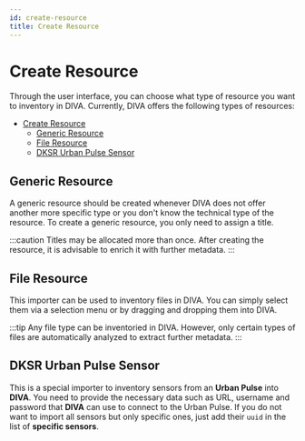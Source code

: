 ```yaml
---
id: create-resource
title: Create Resource
---
```


# Create Resource

Through the user interface, you can choose what type of resource you want to inventory in DIVA.
Currently, DIVA offers the following types of resources:

- [Create Resource](#create-resource)
  - [Generic Resource](#generic-resource)
  - [File Resource](#file-resource)
  - [DKSR Urban Pulse Sensor](#dksr-urban-pulse-sensor)

<!-- <div class="flex justify-center">
    <img class="rounded-lg" :src="$withBase('/assets/screenshots/create/create_resources.png')" alt="DIVA Create Resources">
</div> -->

## Generic Resource

A generic resource should be created whenever DIVA does not offer another more specific type or you don't know the technical type of the resource.
To create a generic resource, you only need to assign a title.

:::caution
Titles may be allocated more than once.
After creating the resource, it is advisable to enrich it with further metadata.
:::

<!-- <div class="flex justify-center">
    <img class="rounded-lg" :src="$withBase('/assets/screenshots/create/create_resources_generic.png')" alt="DIVA Create Resources Generic">
</div> -->

## File Resource

This importer can be used to inventory files in DIVA.
You can simply select them via a selection menu or by dragging and dropping them into DIVA.

:::tip
Any file type can be inventoried in DIVA.
However, only certain types of files are automatically analyzed to extract further metadata.
:::

<!-- <div class="flex justify-center">
    <img class="rounded-lg" :src="$withBase('/assets/screenshots/create/create_resources_file.png')" alt="DIVA Create Resources File">
</div> -->

## DKSR Urban Pulse Sensor

This is a special importer to inventory sensors from an **Urban Pulse** into **DIVA**.
You need to provide the necessary data such as URL, username and password that **DIVA** can use to connect to the Urban Pulse.
If you do not want to import all sensors but only specific ones, just add their `uuid` in the list of **specific sensors**.

<!-- <div class="flex justify-center">
    <img class="rounded-lg" :src="$withBase('/assets/screenshots/create/create_resources_up_sensor.png')" alt="DIVA Create Resources Urban Pulse Sensor">
</div> -->
